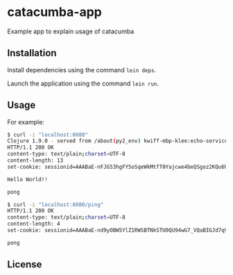 # catacumba-app

Example app to explain usage of catacumba

## Installation

Install dependencies using the command `lein deps`.

Launch the application using the command `lein run`.

## Usage

For example:

```sh
$ curl -i "localhost:8080"
Clojure 1.9.0 - served from /about(py2_env) kwiff-mbp-klee:echo-service klee$ curl -i "localhost:8080"
HTTP/1.1 200 OK
content-type: text/plain;charset=UTF-8
content-length: 13
set-cookie: sessionid=AAABaE-nFJG53hgFY5oSqeWkMtfT0Yajcwe4beQSgoz2KQu6hCZ_miYDktpXlUF3; Max-Age=0; Expires=Tue, 15 Jan 2019 03:56:16 GMT; Path=/; HTTPOnly

Hello World!!

pong

$ curl -i "localhost:8080/ping"
HTTP/1.1 200 OK
content-type: text/plain;charset=UTF-8
content-length: 4
set-cookie: sessionid=AAABaE-nd9yOBW5YlZ1RWSBTNkSTU0QU94wG7_VQaBIGJd7q9-6Rb1QMx7GWYFmE; Max-Age=0; Expires=Tue, 15 Jan 2019 03:56:41 GMT; Path=/; HTTPOnly

pong
```

## License
